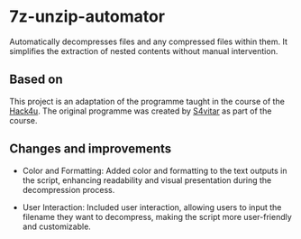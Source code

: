 # 7z-unzip-automator
Automatically decompresses files and any compressed files within them. It simplifies the extraction of nested contents without manual intervention.

## Based on

This project is an adaptation of the programme taught in the course of the [Hack4u](https://hack4u.io/). The original programme was created by [S4vitar](https://github.com/s4vitar) as part of the course.

## Changes and improvements

- Color and Formatting: Added color and formatting to the text outputs in the script, enhancing readability and visual presentation during the decompression process.

- User Interaction: Included user interaction, allowing users to input the filename they want to decompress, making the script more user-friendly and customizable.


